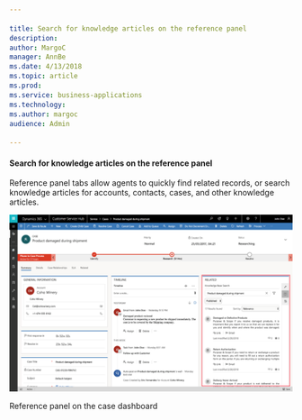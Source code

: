 ```yaml
---

title: Search for knowledge articles on the reference panel
description: 
author: MargoC
manager: AnnBe
ms.date: 4/13/2018
ms.topic: article
ms.prod: 
ms.service: business-applications
ms.technology: 
ms.author: margoc
audience: Admin

---
```

#### Search for knowledge articles on the reference panel

Reference panel tabs allow agents to quickly find related records, or search
knowledge articles for accounts, contacts, cases, and other knowledge articles.

![A screenshot of the reference panel on the case dashboard](media/search-for-knowledge-articles-on-the-reference-panel-1.png "A screenshot of the reference panel on the case dashboard")
<!-- picture -->


Reference panel on the case dashboard


